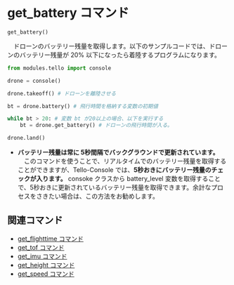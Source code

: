 # get_battery コマンド

```get_battery()```

　ドローンのバッテリー残量を取得します。以下のサンプルコードでは、ドローンのバッテリー残量が 20% 以下になったら着陸するプログラムになります。

```python
from modules.tello import console

drone = console()

drone.takeoff() # ドローンを離陸させる

bt = drone.battery() # 飛行時間を格納する変数の初期値

while bt > 20: # 変数 bt が20以上の場合、以下を実行する
    bt = drone.get_battery() # ドローンの飛行時間が入る。

drone.land()
```

- **バッテリー残量は常に 5秒間隔でバックグラウンドで更新されています。**<br>
　このコマンドを使うことで、リアルタイムでのバッテリー残量を取得することができますが、Tello-Console では、**5秒おきにバッテリー残量のチェックが入ります。** consoke クラスから battery_level 変数を取得することで、5秒おきに更新されているバッテリー残量を取得できます。余計なプロセスをさきたい場合は、この方法をお勧めします。

## 関連コマンド

- [get_flighttime コマンド](https://github.com/GAI-313/Tello-Console/blob/master/tutorial/command_list/get_flighttime.md)
- [get_tof コマンド](https://github.com/GAI-313/Tello-Console/blob/master/tutorial/command_list/get_tof.md)
- [get_imu コマンド](https://github.com/GAI-313/Tello-Console/blob/master/tutorial/command_list/get_imu.md)
- [get_height コマンド](https://github.com/GAI-313/Tello-Console/blob/master/tutorial/command_list/get_height.md)
- [get_speed コマンド](https://github.com/GAI-313/Tello-Console/blob/master/tutorial/command_list/get_speed.md)
